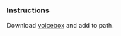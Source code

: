 ### Instructions

Download [voicebox](http://www.ee.ic.ac.uk/hp/staff/dmb/voicebox/voicebox.zip) and add to path.